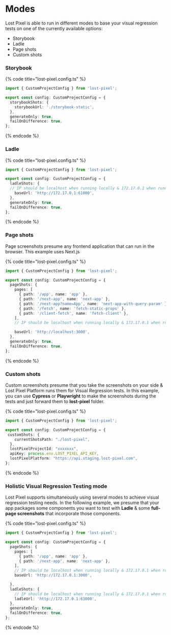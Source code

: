 # Modes

Lost Pixel is able to run in different modes to base your visual regression tests on one of the currently available options:

* Storybook
* Ladle
* Page shots
* Custom shots

### Storybook

{% code title="lost-pixel.config.ts" %}
```typescript
import { CustomProjectConfig } from 'lost-pixel';

export const config: CustomProjectConfig = {
  storybookShots: {
    storybookUrl: './storybook-static',
  },
  generateOnly: true,
  failOnDifference: true,
};
```
{% endcode %}

### Ladle

{% code title="lost-pixel.config.ts" %}
```typescript
import { CustomProjectConfig } from 'lost-pixel';

export const config: CustomProjectConfig = {
  ladleShots: {
  // IP should be localhost when running locally & 172.17.0.1 when running in GitHub action
    baseUrl: 'http://172.17.0.1:61000',
  },
  generateOnly: true,
  failOnDifference: true,
};
```
{% endcode %}

### Page shots

Page screenshots presume any frontend application that can run in the browser. This example uses Next.js

{% code title="lost-pixel.config.ts" %}
```typescript
import { CustomProjectConfig } from 'lost-pixel';

export const config: CustomProjectConfig = {
  pageShots: {
    pages: [
      { path: '/app', name: 'app' },
      { path: '/next-app', name: 'next-app' },
      { path: '/next-app?name=App', name: 'next-app-with-query-param' },
      { path: '/fetch', name: 'fetch-static-props' },
      { path: '/client-fetch', name: 'fetch-client' },
    ],
    // IP should be localhost when running locally & 172.17.0.1 when running in GitHub action

    baseUrl: 'http://localhost:3000',
  },
  generateOnly: true,
  failOnDifference: true,
};
```
{% endcode %}

### Custom shots

Custom screenshots presume that you take the screenshots on your side & Lost Pixel Platform runs them for Visual Regression tests. In this example, you can use **Cypress** or **Playwright** to make the screenshots during the tests and just forward them to **lost-pixel** folder.

{% code title="lost-pixel.config.ts" %}
```typescript
import { CustomProjectConfig } from 'lost-pixel';

export const config: CustomProjectConfig = {
 customShots: {
    currentShotsPath: "./lost-pixel",
  },
  lostPixelProjectId: "xxxxxxx",
  apiKey: process.env.LOST_PIXEL_API_KEY,
  lostPixelPlatform: "https://api.staging.lost-pixel.com",
};
```
{% endcode %}

### Holistic Visual Regression Testing mode

Lost Pixel supports simultaneously using several modes to achieve visual regression testing needs. In the following example, we presume that your app packages some components you want to test with **Ladle** & some **full-page screenshots** that incorporate those components.

{% code title="lost-pixel.config.ts" %}
```typescript
import { CustomProjectConfig } from 'lost-pixel';

export const config: CustomProjectConfig = {
  pageShots: {
    pages: [
      { path: '/app', name: 'app' },
      { path: '/next-app', name: 'next-app' },
    ],
    // IP should be localhost when running locally & 172.17.0.1 when running in GitHub action
    baseUrl: 'http://172.17.0.1:3000',

  },
  ladleShots: {
    // IP should be localhost when running locally & 172.17.0.1 when running in GitHub action
    ladleUrl: 'http://172.17.0.1:61000',
  },
  generateOnly: true,
  failOnDifference: true,
};
```
{% endcode %}
